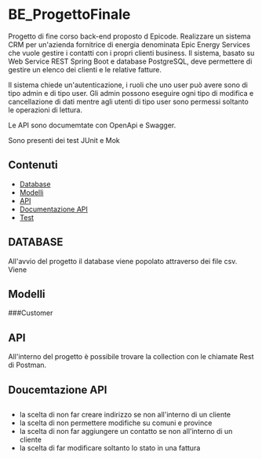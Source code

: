 # BE_ProgettoFinale
Progetto di fine corso back-end proposto d Epicode.
Realizzare un sistema CRM per un'azienda fornitrice di energia denominata Epic Energy Services che vuole gestire i contatti con i propri clienti business.
Il sistema, basato su Web Service REST Spring Boot e database PostgreSQL, deve permettere di gestire un elenco dei clienti e le relative fatture.

Il sistema chiede un'autenticazione, i ruoli che uno user può avere sono di tipo admin e di tipo user. Gli admin possono eseguire ogni tipo di modifica e cancellazione di dati mentre agli utenti di tipo user sono permessi soltanto le operazioni di lettura.

Le API sono documemtate con OpenApi e Swagger.

Sono presenti dei test JUnit e Mok

## Contenuti

- [Database](#Database)
- [Modelli](#Modelli)
- [API](#API)
- [Documentazione API](#Documentazione-API)
- [Test](#Test)

## DATABASE
All'avvio del progetto il database viene popolato attraverso dei file csv.
Viene 

## Modelli
###Customer

## API
All'interno del progetto è possibile trovare la collection con le chiamate Rest di Postman.

## Doucemtazione API

##
  
  
  
- la scelta di non far creare indirizzo se non all'interno di un cliente
- la scelta di non permettere modifiche su comuni e province
- la scelta di non far aggiungere un contatto se non all'interno di un cliente
- la scelta di far modificare soltanto lo stato in una fattura


